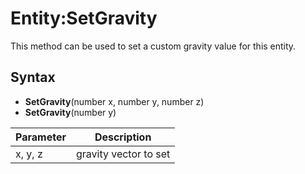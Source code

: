 # Entity:SetGravity

This method can be used to set a custom gravity value for this entity.

## Syntax

- **SetGravity**(number x, number y, number z)
- **SetGravity**(number y)

| Parameter | Description |
|---|---|
| x, y, z | gravity vector to set |
